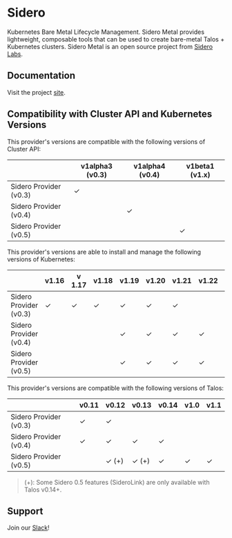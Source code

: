 # Sidero

Kubernetes Bare Metal Lifecycle Management.
Sidero Metal provides lightweight, composable tools that can be used to create bare-metal Talos + Kubernetes clusters.
 Sidero Metal is an open source project from [Sidero Labs](https://www.SideroLabs.com).

## Documentation

Visit the project [site](https://www.sidero.dev).

## Compatibility with Cluster API and Kubernetes Versions

This provider's versions are compatible with the following versions of Cluster API:

|                        | v1alpha3 (v0.3) | v1alpha4 (v0.4) | v1beta1 (v1.x) |
| ---------------------- | --------------- | --------------- | -------------- |
| Sidero Provider (v0.3) | ✓               |                 |                |
| Sidero Provider (v0.4) |                 | ✓               |                |
| Sidero Provider (v0.5) |                 |                 | ✓              |

This provider's versions are able to install and manage the following versions of Kubernetes:

|                        | v1.16 | v 1.17 | v1.18 | v1.19 | v1.20 | v1.21 | v1.22 | v1.23 | v1.24 |
| ---------------------- | ----- | ------ | ----- | ----- | ----- | ----- | ----- | ----- | ----- |
| Sidero Provider (v0.3) | ✓     | ✓      | ✓     | ✓     | ✓     | ✓     |       |       |       |
| Sidero Provider (v0.4) |       |        |       | ✓     | ✓     | ✓     | ✓     | ✓     |       |
| Sidero Provider (v0.5) |       |        |       | ✓     | ✓     | ✓     | ✓     | ✓     | ✓     |

This provider's versions are compatible with the following versions of Talos:

|                        | v0.11 | v0.12  | v0.13 | v0.14 | v1.0  | v1.1  |
| ---------------------- | ----- | ------ | ----- | ----- | ----- | ----- |
| Sidero Provider (v0.3) | ✓     | ✓      |       |       |       |       |
| Sidero Provider (v0.4) | ✓     | ✓      | ✓     | ✓     |       |       |
| Sidero Provider (v0.5) |       | ✓ (+)  | ✓ (+) | ✓     | ✓     | ✓     |

> (+): Some Sidero 0.5 features (SideroLink) are only available with Talos v0.14+.

## Support

Join our [Slack](https://slack.dev.talos-systems.io)!

